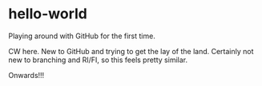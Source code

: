 # hello-world
Playing around with GitHub for the first time.

CW here.  New to GitHub and trying to get the lay of the land.  Certainly not new to branching and RI/FI, so this feels pretty similar.

Onwards!!!
